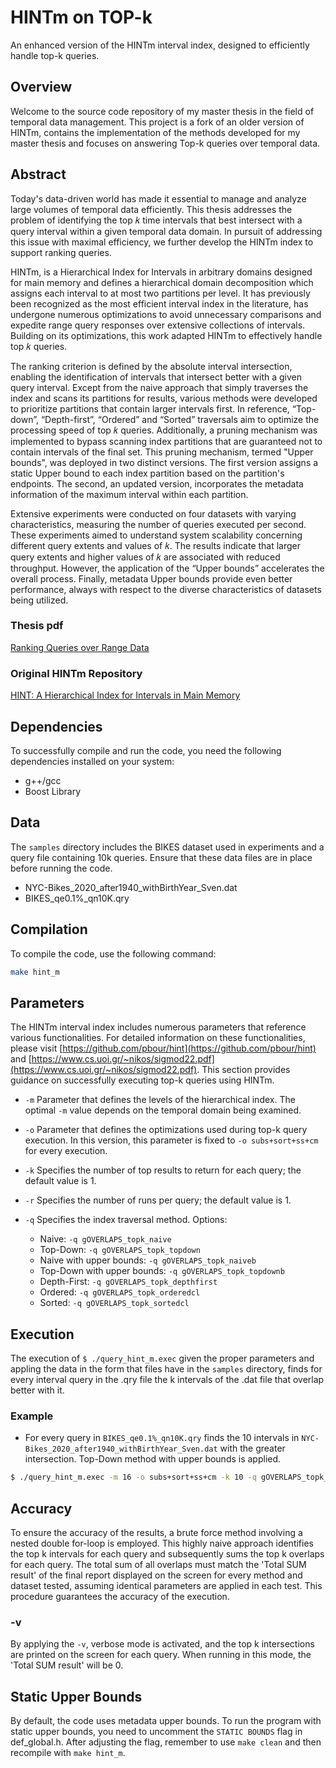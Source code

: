 # HINTm on TOP-k

An enhanced version of the HINTm interval index, designed to efficiently handle top-k queries.

## Overview

Welcome to the source code repository of my master thesis in the field of temporal data management. This project is a fork of an older version of HINTm, contains the implementation of the methods developed for my master thesis and focuses on answering Top-k queries over temporal data.

## Abstract

Today's data-driven world has made it essential to manage and analyze large volumes of temporal data efficiently. This thesis addresses the problem of identifying the top 𝑘 time intervals that best intersect with a query interval within a given temporal data domain. In pursuit of addressing this issue with maximal efficiency, we further develop the HINTm index to support ranking queries. 

HINTm, is a Hierarchical Index for Intervals in arbitrary domains designed for main memory and defines a hierarchical domain decomposition which assigns each interval to at most two partitions per level. It has previously been recognized as the most efficient interval index in the literature, has undergone numerous optimizations to avoid unnecessary comparisons and expedite range query responses over extensive collections of intervals. Building on its optimizations, this work adapted HINTm to effectively handle top 𝑘 queries.

The ranking criterion is defined by the absolute interval intersection, enabling the identification of intervals that intersect better with a given query interval. Except from the naive approach that simply traverses the index and scans its partitions for results, various methods were developed to prioritize partitions that contain larger intervals first. In reference, “Top-down”, “Depth-first”, “Ordered” and “Sorted” traversals aim to optimize the processing speed of top 𝑘 queries. Additionally, a pruning mechanism was implemented to bypass scanning index partitions that are guaranteed not to contain intervals of the final set. This pruning mechanism, termed "Upper bounds", was deployed in two distinct versions. The first version assigns a static Upper bound to each index partition based on the partition's endpoints. The second, an updated version, incorporates the metadata information of the maximum interval
within each partition. 

Extensive experiments were conducted on four datasets with varying characteristics, measuring the number of queries executed per second. These experiments aimed to
understand system scalability concerning different query extents and values of 𝑘. The results indicate that larger query extents and higher values of 𝑘 are associated
with reduced throughput. However, the application of the “Upper bounds” accelerates the overall process. Finally, metadata Upper bounds provide even better performance, always with respect to the diverse characteristics of datasets being utilized.

### Thesis pdf

[Ranking Queries over Range Data](https://olympias.lib.uoi.gr/jspui/bitstream/123456789/38152/1/Master%20Thesis%20Kotsinas.pdf)

### Original HINTm Repository

[HINT: A Hierarchical Index for Intervals in Main Memory](https://github.com/pbour/hint)

## Dependencies

To successfully compile and run the code, you need the following dependencies installed on your system:
- g++/gcc
- Boost Library

## Data

The `samples` directory includes the BIKES dataset used in experiments and a query file containing 10k queries. Ensure that these data files are in place before running the code.
- NYC-Bikes_2020_after1940_withBirthYear_Sven.dat
- BIKES_qe0.1%_qn10K.qry

## Compilation

To compile the code, use the following command:
```sh
make hint_m
```

## Parameters

The HINTm interval index includes numerous parameters that reference various functionalities. For detailed information on these functionalities, please visit [https://github.com/pbour/hint](https://github.com/pbour/hint) and [https://www.cs.uoi.gr/~nikos/sigmod22.pdf](https://www.cs.uoi.gr/~nikos/sigmod22.pdf). This section provides guidance on successfully executing top-k queries using HINTm.

- `-m` Parameter that defines the levels of the hierarchical index. The optimal `-m` value depends on the temporal domain being examined. 

- `-o` Parameter that defines the optimizations used during top-k query execution. In this version, this parameter is fixed to `-o subs+sort+ss+cm` for every execution.

- `-k` Specifies the number of top results to return for each query; the default value is 1.

- `-r` Specifies the number of runs per query; the default value is 1.

- `-q` Specifies the index traversal method. 
Options:
  - Naive: `-q gOVERLAPS_topk_naive`
  - Top-Down: `-q gOVERLAPS_topk_topdown`
  - Naive with upper bounds: `-q gOVERLAPS_topk_naiveb`
  - Top-Down with upper bounds: `-q gOVERLAPS_topk_topdownb`
  - Depth-First: `-q gOVERLAPS_topk_depthfirst`
  - Ordered: `-q gOVERLAPS_topk_orderedcl`
  - Sorted: `-q gOVERLAPS_topk_sortedcl`

## Execution 

The execution of `$ ./query_hint_m.exec` given the proper parameters and appling the data in the form that files have in the `samples` directory, finds for every interval query in the .qry file the k intervals of the .dat file that overlap better with it.

### Example

- For every query in `BIKES_qe0.1%_qn10K.qry` finds the 10 intervals in `NYC-Bikes_2020_after1940_withBirthYear_Sven.dat` with the greater intersection. Top-Down method with upper bounds is applied. 
```sh
$ ./query_hint_m.exec -m 16 -o subs+sort+ss+cm -k 10 -q gOVERLAPS_topk_topdownb samples/NYC-Bikes_2020_after1940_withBirthYear_Sven.dat samples/BIKES_qe0.1%_qn10K.qry
```

## Accuracy 

To ensure the accuracy of the results, a brute force method involving a nested double for-loop is employed. This highly naive approach identifies the top k intervals for each query and subsequently sums the top k overlaps for each query. The total sum of all overlaps must match the 'Total SUM result' of the final report displayed on the screen for every method and dataset tested, assuming identical parameters are applied in each test. This procedure guarantees the accuracy of the execution.

### -v

By applying the `-v`, verbose mode is activated, and the top k intersections are printed on the screen for each query. When running in this mode, the 'Total SUM result' will be 0.

## Static Upper Bounds

By default, the code uses metadata upper bounds. To run the program with static upper bounds, you need to uncomment the `STATIC BOUNDS` flag in def_global.h. After adjusting the flag, remember to use `make clean` and then recompile with `make hint_m`.

